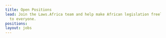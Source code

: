 ```yaml
---
title: Open Positions
lead: Join the Laws.Africa team and help make African legislation freely available
  to everyone.
positions:
layout: jobs
---
```



